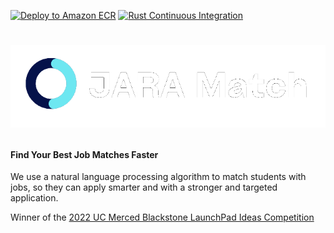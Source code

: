 [![Deploy to Amazon ECR](https://github.com/JARAMatch/JARA-Main/actions/workflows/aws.yml/badge.svg)](https://github.com/JARAMatch/JARA-Main/actions/workflows/aws.yml)
[![Rust Continuous Integration](https://github.com/JARAMatch/JARA-Main/actions/workflows/Rust_CI.yml/badge.svg)](https://github.com/JARAMatch/JARA-Main/actions/workflows/Rust_CI.yml)

<h1>
  
![](https://github.com/JARAMatch/.github/blob/main/profile/resources/jara-logo-white.png)
</h1>

#### Find Your Best Job Matches Faster

We use a natural language processing algorithm to match students with jobs, so they can apply smarter and with a stronger and targeted application.

Winner of the [2022 UC Merced Blackstone LaunchPad Ideas Competition](https://competitions.startuptree.co/event/s/WuP5qqv8iHMRcNJ4W33Z2n/2022-Blackstone-LaunchPad-by-StartupTree-Ideas-Competition---UC-Merced)
